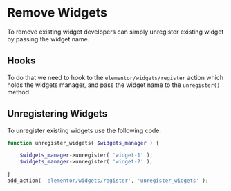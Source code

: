 # Remove Widgets

<Badge type="tip" vertical="top" text="Elementor Core" /> <Badge type="warning" vertical="top" text="Intermediate" />

To remove existing widget developers can simply unregister existing widget by passing the widget name.

## Hooks

To do that we need to hook to the `elementor/widgets/register` action which holds the widgets manager, and pass the widget name to the `unregister()` method.

## Unregistering Widgets

To unregister existing widgets use the following code:

```php
function unregister_widgets( $widgets_manager ) {

	$widgets_manager->unregister( 'widget-1' );
	$widgets_manager->unregister( 'widget-2' );

}
add_action( 'elementor/widgets/register', 'unregister_widgets' );
```
